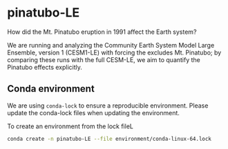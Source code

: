 # pinatubo-LE
How did the Mt. Pinatubo eruption in 1991 affect the Earth system?

We are running and analyzing the Community Earth System Model Large Ensemble, version 1 (CESM1-LE) with forcing the excludes Mt. Pinatubo; 
by comparing these runs with the full CESM-LE, we aim to quantify the Pinatubo effects explicitly.

## Conda environment
We are using `conda-lock` to ensure a reproducible environment. Please update the conda-lock files when updating the environment.

To create an environment from the lock fileL
```bash
conda create -n pinatubo-LE --file environment/conda-linux-64.lock
```
